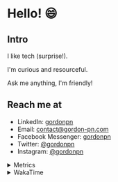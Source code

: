 # Hello! 😄

## Intro

I like tech (surprise!).

I'm curious and resourceful.

Ask me anything, I'm friendly!

## Reach me at

- LinkedIn: [gordonpn](https://www.linkedin.com/in/gordonpn/)
- Email: [contact@gordon-pn.com](mailto:contact@gordon-pn.com)
- Facebook Messenger: [gordonpn](https://www.messenger.com/t/Gordonpn)
- Twitter: [@gordonpn](https://twitter.com/Gordonpn)
- Instagram: [@gordonpn](https://www.instagram.com/gordonpn/)

<details>
  <summary>Metrics</summary>

  <img align="center" src="https://github.com/gordonpn/gordonpn/blob/master/github-metrics.svg" alt="GitHub Metrics">

</details>

<details>
  <summary>WakaTime</summary>

  <!--START_SECTION:waka-->
**I'm an Early 🐤** 

```text
🌞 Morning    179 commits    █████░░░░░░░░░░░░░░░░░░░░   21.62% 
🌆 Daytime    316 commits    █████████░░░░░░░░░░░░░░░░   38.16% 
🌃 Evening    295 commits    █████████░░░░░░░░░░░░░░░░   35.63% 
🌙 Night      38 commits     █░░░░░░░░░░░░░░░░░░░░░░░░   4.59%

```
📅 **I'm Most Productive on Wednesday** 

```text
Monday       126 commits    ███░░░░░░░░░░░░░░░░░░░░░░   15.22% 
Tuesday      102 commits    ███░░░░░░░░░░░░░░░░░░░░░░   12.32% 
Wednesday    188 commits    █████░░░░░░░░░░░░░░░░░░░░   22.71% 
Thursday     109 commits    ███░░░░░░░░░░░░░░░░░░░░░░   13.16% 
Friday       118 commits    ███░░░░░░░░░░░░░░░░░░░░░░   14.25% 
Saturday     62 commits     █░░░░░░░░░░░░░░░░░░░░░░░░   7.49% 
Sunday       123 commits    ███░░░░░░░░░░░░░░░░░░░░░░   14.86%

```


📊 **This Week I Spent My Time On** 

```text
💬 Programming Languages: 
Java                     5 hrs 56 mins       █████████████░░░░░░░░░░░░   52.51% 
ERB                      1 hr 29 mins        ███░░░░░░░░░░░░░░░░░░░░░░   13.24% 
Bash                     42 mins             █░░░░░░░░░░░░░░░░░░░░░░░░   6.24% 
Gradle                   39 mins             █░░░░░░░░░░░░░░░░░░░░░░░░   5.85% 
Groovy                   30 mins             █░░░░░░░░░░░░░░░░░░░░░░░░   4.42%

🔥 Editors: 
IntelliJ                 10 hrs 12 mins      ██████████████████████░░░   90.17% 
VS Code                  1 hr 6 mins         ██░░░░░░░░░░░░░░░░░░░░░░░   9.83%

```


 Last Updated on 08/01/2023 10:21:05 UTC
<!--END_SECTION:waka-->
</details>
